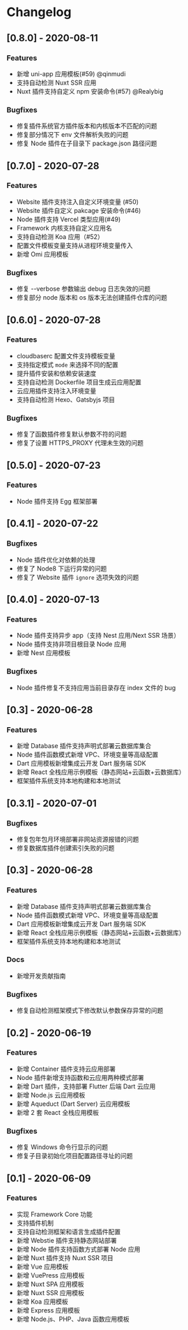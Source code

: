 # Changelog

## [0.8.0] - 2020-08-11

### Features

- 新增 uni-app 应用模板(#59) @qinmudi
- 支持自动检测 Nuxt SSR 应用
- Nuxt 插件支持自定义 npm 安装命令(#57) @Realybig

### Bugfixes

- 修复插件系统官方插件版本和内核版本不匹配的问题
- 修复部分情况下 env 文件解析失败的问题
- 修复 Node 插件在子目录下 package.json 路径问题

## [0.7.0] - 2020-07-28

### Features

- Website 插件支持注入自定义环境变量 (#50)
- Website 插件自定义 pakcage 安装命令(#46)
- Node 插件支持 Vercel 类型应用(#49)
- Framework 内核支持自定义应用名
- 支持自动检测 Koa 应用（#52）
- 配置文件模板变量支持从进程环境变量传入
- 新增 Omi 应用模板

### Bugfixes

- 修复 --verbose 参数输出 debug 日志失效的问题
- 修复部分 node 版本和 os 版本无法创建插件仓库的问题

## [0.6.0] - 2020-07-28

### Features

- cloudbaserc 配置文件支持模板变量
- 支持指定模式 `mode` 来选择不同的配置
- 提升插件安装和依赖安装速度
- 支持自动检测 Dockerfile 项目生成云应用配置
- 云应用插件支持注入环境变量
- 支持自动检测 Hexo、Gatsbyjs 项目

### Bugfixes

- 修复了函数插件修复默认参数不符的问题
- 修复了设置 HTTPS_PROXY 代理未生效的问题

## [0.5.0] - 2020-07-23

### Features

- Node 插件支持 Egg 框架部署

## [0.4.1] - 2020-07-22

### Bugfixes

- Node 插件优化对依赖的处理
- 修复了 Node8 下运行异常的问题
- 修复了 Website 插件 `ignore` 选项失效的问题

## [0.4.0] - 2020-07-13

### Features

- Node 插件支持异步 app（支持 Nest 应用/Next SSR 场景）
- Node 插件支持非项目根目录 Node 应用
- 新增 Nest 应用模板

### Bugfixes

- Node 插件修复不支持应用当前目录存在 index 文件的 bug

## [0.3] - 2020-06-28

### Features

- 新增 Database 插件支持声明式部署云数据库集合
- Node 插件函数模式新增 VPC、环境变量等高级配置
- Dart 应用模板新增集成云开发 Dart 服务端 SDK
- 新增 React 全栈应用示例模板（静态网站+云函数+云数据库）
- 框架插件系统支持本地构建和本地测试

## [0.3.1] - 2020-07-01

### Bugfixes

- 修复包年包月环境部署非网站资源报错的问题
- 修复数据库插件创建索引失败的问题

## [0.3] - 2020-06-28

### Features

- 新增 Database 插件支持声明式部署云数据库集合
- Node 插件函数模式新增 VPC、环境变量等高级配置
- Dart 应用模板新增集成云开发 Dart 服务端 SDK
- 新增 React 全栈应用示例模板（静态网站+云函数+云数据库）
- 框架插件系统支持本地构建和本地测试

### Docs

- 新增开发贡献指南

### Bugfixes

- 修复自动检测框架模式下修改默认参数保存异常的问题

## [0.2] - 2020-06-19

### Features

- 新增 Container 插件支持云应用部署
- Node 插件新增支持函数和云应用两种模式部署
- 新增 Dart 插件，支持部署 Flutter 后端 Dart 云应用
- 新增 Node.js 云应用模板
- 新增 Aqueduct (Dart Server) 云应用模板
- 新增 2 套 React 全栈应用模板

### Bugfixes

- 修复 Windows 命令行显示的问题
- 修复子目录初始化项目配置路径寻址的问题

## [0.1] - 2020-06-09

### Features

- 实现 Framework Core 功能
- 支持插件机制
- 支持自动检测框架和语言生成插件配置
- 新增 Webstie 插件支持静态网站部署
- 新增 Node 插件支持函数方式部署 Node 应用
- 新增 Nuxt 插件支持 Nuxt SSR 项目
- 新增 Vue 应用模板
- 新增 VuePress 应用模板
- 新增 Nuxt SPA 应用模板
- 新增 Nuxt SSR 应用模板
- 新增 Koa 应用模板
- 新增 Express 应用模板
- 新增 Node.js、PHP、Java 函数应用模板
